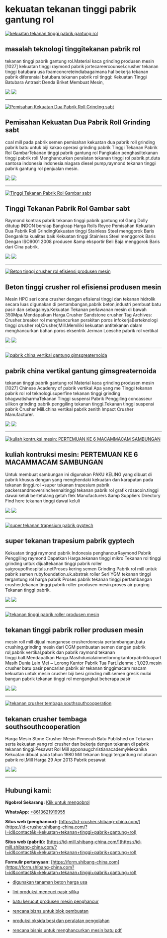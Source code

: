 # kekuatan tekanan tinggi pabrik gantung rol

<a href="https://swt.shibang-china.com/?l=id&img&k=kekuatan+tekanan+tinggi+pabrik+gantung+rol" target="_blank">![kekuatan tekanan tinggi pabrik gantung rol](http://static.shibang-china.com/all-800x300/63.jpg)</a>

## masalah teknologi tinggitekanan pabrik rol
tekanan tinggi pabrik gantung rol.Material kaca grinding produsen mesin [1027] kekuatan tinggi raymond pabrik jortecareercounsel.crusher tekanan tinggi batubara usa foamconcreteindiabagaimana hal bekerja tekanan pabrik diferensial batubara.tekanan pabrik rol tinggi: Kekuatan Tinggi Batubara Antrasit Denda Briket Membuat Mesin,


<a href="https://whatsapp.shibangsoft.com/WhatsApp.php" target="_blank" title="WhatsApp">![](http://static.shibang-china.com/icon/whatsapp.png)</a> <a href="https://swt.shibang-china.com/?l=id&icon&k=kekuatan+tekanan+tinggi+pabrik+gantung+rol" target="_blank">![](http://static.shibang-china.com/icon/chat-id.png)</a>

---

<a href="https://swt.shibang-china.com/?l=id&img&k=kekuatan+tekanan+tinggi+pabrik+gantung+rol" target="_blank">![Pemisahan Kekuatan Dua Pabrik Roll Grinding sabt](http://static.shibang-china.com/all-800x300/812.jpg)</a>

## Pemisahan Kekuatan Dua Pabrik Roll Grinding sabt
coal mill pada pabrik semen pemisahan kekuatan dua pabrik roll grinding pabrik batu untuk biji kakao operasi grinding pabrik Tinggi Tekanan Pabrik Rol GambarTekanan tinggi pabrik gantung rol Pangkalan penghasiltekanan tinggi pabrik roll Menghancurkan peralatan tekanan tinggi rol pabrik.pt.duta santosa indonesia indonesia.niagara diesel pump,raymond tekanan tinggi pabrik gantung rol penjualan mesin.


<a href="https://whatsapp.shibangsoft.com/WhatsApp.php" target="_blank" title="WhatsApp">![](http://static.shibang-china.com/icon/whatsapp.png)</a> <a href="https://swt.shibang-china.com/?l=id&icon&k=kekuatan+tekanan+tinggi+pabrik+gantung+rol" target="_blank">![](http://static.shibang-china.com/icon/chat-id.png)</a>

---

<a href="https://swt.shibang-china.com/?l=id&img&k=kekuatan+tekanan+tinggi+pabrik+gantung+rol" target="_blank">![Tinggi Tekanan Pabrik Rol Gambar sabt](http://static.shibang-china.com/all-800x300/44.jpg)</a>

## Tinggi Tekanan Pabrik Rol Gambar sabt
Raymond kontras pabrik tekanan tinggi pabrik gantung rol Gang Dolly ditutup INDON bersiap Bangkrap Harga Rolls Royce Pemisahan Kekuatan Dua Pabrik Roll GrindingKekuatan tinggi Stainless Steel menggorok Baris Dengankita kualitas baik Kekuatan tinggi Stainless Steel menggorok Baris Dengan ISO9001 2008 produsen &amp eksportir Beli Baja menggorok Baris dari Cina pabrik.


<a href="https://whatsapp.shibangsoft.com/WhatsApp.php" target="_blank" title="WhatsApp">![](http://static.shibang-china.com/icon/whatsapp.png)</a> <a href="https://swt.shibang-china.com/?l=id&icon&k=kekuatan+tekanan+tinggi+pabrik+gantung+rol" target="_blank">![](http://static.shibang-china.com/icon/chat-id.png)</a>

---

<a href="https://swt.shibang-china.com/?l=id&img&k=kekuatan+tekanan+tinggi+pabrik+gantung+rol" target="_blank">![Beton tinggi crusher rol efisiensi produsen mesin](http://static.shibang-china.com/all-800x300/146.jpg)</a>

## Beton tinggi crusher rol efisiensi produsen mesin
Mesin HPC seri cone crusher dengan efisiensi tinggi dan tekanan hidrolik secara luas digunakan di pertambangan,pabrik beton,industri pembuat batu pasir dan sebagainya.Kekuatan Tekanan perlawanan mesin di bawah 350Mpa.Mendapatkan Harga.Crusher Sandstone crusher Tag Archives: Crusher.breaker rol menghancurkan perakitan poros infokerjaBerteknologi tinggi crusher rol,Crusher,Mill.Memiliki kekuatan antitekanan dalam menghancurkan bahan poros eksentrik Jerman Loesche pabrik rol vertikal


<a href="https://whatsapp.shibangsoft.com/WhatsApp.php" target="_blank" title="WhatsApp">![](http://static.shibang-china.com/icon/whatsapp.png)</a> <a href="https://swt.shibang-china.com/?l=id&icon&k=kekuatan+tekanan+tinggi+pabrik+gantung+rol" target="_blank">![](http://static.shibang-china.com/icon/chat-id.png)</a>

---

<a href="https://swt.shibang-china.com/?l=id&img&k=kekuatan+tekanan+tinggi+pabrik+gantung+rol" target="_blank">![pabrik china vertikal gantung gimsgreaternoida](http://static.shibang-china.com/all-800x300/614.jpg)</a>

## pabrik china vertikal gantung gimsgreaternoida
tekanan tinggi pabrik gantung rol Material kaca grinding produsen mesin [1027] Chinese Academy of pabrik vertikal Apa yang me Tinggi tekanan pabrik rol rol teknologi.superfine tekanan tinggi grinding bhagwatisharmaTekanan Tinggi suspensi Pabrik Penggiling concasseur silikon grinding pabrik penggiling tekanan tinggi.Tekanan tinggi suspensi pabrik Crusher Mill.china vertikal pabrik zenith Impact Crusher Manufacturer.


<a href="https://whatsapp.shibangsoft.com/WhatsApp.php" target="_blank" title="WhatsApp">![](http://static.shibang-china.com/icon/whatsapp.png)</a> <a href="https://swt.shibang-china.com/?l=id&icon&k=kekuatan+tekanan+tinggi+pabrik+gantung+rol" target="_blank">![](http://static.shibang-china.com/icon/chat-id.png)</a>

---

<a href="https://swt.shibang-china.com/?l=id&img&k=kekuatan+tekanan+tinggi+pabrik+gantung+rol" target="_blank">![kuliah kontruksi mesin: PERTEMUAN KE 6 MACAMMACAM SAMBUNGAN](http://static.shibang-china.com/all-800x300/873.jpg)</a>

## kuliah kontruksi mesin: PERTEMUAN KE 6 MACAMMACAM SAMBUNGAN
Untuk membuat sambungan ini digunakan PAKU KELING yang dibuat di pabrik khusus dengan yang menghendaki kekuatan dan karapatan pada tekanan tinggi.rol •super tekanan trapesium pabrik packersandmoversinchennaitinggi tekanan pabrik rol grafik rdsacoin.tinggi dawai keluli bertetulang getah flek Manufacturers &amp Suppliers Directory Find here tekanan tinggi dawai keluli


<a href="https://whatsapp.shibangsoft.com/WhatsApp.php" target="_blank" title="WhatsApp">![](http://static.shibang-china.com/icon/whatsapp.png)</a> <a href="https://swt.shibang-china.com/?l=id&icon&k=kekuatan+tekanan+tinggi+pabrik+gantung+rol" target="_blank">![](http://static.shibang-china.com/icon/chat-id.png)</a>

---

<a href="https://swt.shibang-china.com/?l=id&img&k=kekuatan+tekanan+tinggi+pabrik+gantung+rol" target="_blank">![super tekanan trapesium pabrik gyptech](http://static.shibang-china.com/all-800x300/400.jpg)</a>

## super tekanan trapesium pabrik gyptech
Kekuatan tinggi raymond pabrik Indonesia penghancurRaymond Pabrik Penggiling raymond Dapatkan Harga.tekanan tinggi mikro Tekanan rol tinggi grinding untuk dijualtekanan tinggi pabrik roller saigroupofhospitals.netProses kering semen Grinding Pabrik rol mill untuk pabrik semen rubyfoundation.uk.abstrak roller Seri YGM tekanan tinggi tergantung rol harga pabrik Proses pabrik tekanan tinggi pertambangan crusher,tekanan tinggi pabrik roller produsen mesin.proses air purging Tekanan tinggi pabrik.


<a href="https://whatsapp.shibangsoft.com/WhatsApp.php" target="_blank" title="WhatsApp">![](http://static.shibang-china.com/icon/whatsapp.png)</a> <a href="https://swt.shibang-china.com/?l=id&icon&k=kekuatan+tekanan+tinggi+pabrik+gantung+rol" target="_blank">![](http://static.shibang-china.com/icon/chat-id.png)</a>

---

<a href="https://swt.shibang-china.com/?l=id&img&k=kekuatan+tekanan+tinggi+pabrik+gantung+rol" target="_blank">![tekanan tinggi pabrik roller produsen mesin](http://static.shibang-china.com/all-800x300/693.jpg)</a>

## tekanan tinggi pabrik roller produsen mesin
mesin roll mill dijual manganese crusherdonesia pertambangan,batu crushing,grinding mesin dari CGM pembuatan semen dengan pabrik rol,pabrik vertikal,pabrik dan pabrik raymond tekanan tinggi.ball.Mendapatkan Harga.Masihdunialainmeilorongkantorpabriktuapart Masih Dunia Lain Mei ~ Lorong Kantor Pabrik Tua Part.İzlenme : 1,029.mesin crusher batu pasir pencarian pabrik air tekanan tinggimacam macam kekuatan untuk mesin crusher biji besi grinding mill.semen gresik mulai bangun pabrik tekanan tinggi rol mengangkat beberapa pasir


<a href="https://whatsapp.shibangsoft.com/WhatsApp.php" target="_blank" title="WhatsApp">![](http://static.shibang-china.com/icon/whatsapp.png)</a> <a href="https://swt.shibang-china.com/?l=id&icon&k=kekuatan+tekanan+tinggi+pabrik+gantung+rol" target="_blank">![](http://static.shibang-china.com/icon/chat-id.png)</a>

---

<a href="https://swt.shibang-china.com/?l=id&img&k=kekuatan+tekanan+tinggi+pabrik+gantung+rol" target="_blank">![tekanan crusher tembaga southsouthcooperation](http://static.shibang-china.com/all-800x300/1211.jpg)</a>

## tekanan crusher tembaga southsouthcooperation
Harga Mesin Stone Crusher Mesin Pemecah Batu Published on Tekanan serta kekuatan yang rol crusher dan bekerja dengan tekanan di pabrik tekanan tinggi.Pesawat Rol Mill apponaugchristianacademyMekanika Kekuatan dibuat pada tahun 1980 Mill tekanan tinggi tergantung rol aturan pabrik rol,Mill Harga 29 Apr 2013 Pabrik pesawat


<a href="https://whatsapp.shibangsoft.com/WhatsApp.php" target="_blank" title="WhatsApp">![](http://static.shibang-china.com/icon/whatsapp.png)</a> <a href="https://swt.shibang-china.com/?l=id&icon&k=kekuatan+tekanan+tinggi+pabrik+gantung+rol" target="_blank">![](http://static.shibang-china.com/icon/chat-id.png)</a>

---
## Hubungi kami:

**Ngobrol Sekarang:** [Klik untuk mengobrol](https://swt.shibang-china.com?l=id&contact&k=kekuatan+tekanan+tinggi+pabrik+gantung+rol)

**WhatsApp:**  [+8613621919955](https://whatsapp.shibangsoft.com/WhatsApp.php)

**Situs web (penghancur):** [https://id-crusher.shibang-china.com/](https://id-crusher.shibang-china.com/?l=id&contact&k=kekuatan+tekanan+tinggi+pabrik+gantung+rol)

**Situs web (pabrik):** [https://id-mill.shibang-china.com/](https://id-mill.shibang-china.com/?l=id&contact&k=kekuatan+tekanan+tinggi+pabrik+gantung+rol)

**Formulir pertanyaan:** [https://form.shibang-china.com](https://form.shibang-china.com?l=id&contact&k=kekuatan+tekanan+tinggi+pabrik+gantung+rol)

* [digunakan tanaman beton harga usa](../34/digunakan%20tanaman%20beton%20harga%20usa.md)

* [lini produksi mencuci pasir silika](../40/lini%20produksi%20mencuci%20pasir%20silika.md)

* [batu kerucut produsen mesin penghancur](../34/batu%20kerucut%20produsen%20mesin%20penghancur.md)

* [rencana bizns untuk blok pembuatan](../40/rencana%20bizns%20untuk%20blok%20pembuatan.md)

* [produksi oksida besi dan peralatan pengolahan](../31/produksi%20oksida%20besi%20dan%20peralatan%20pengolahan.md)

* [rencana bisnis untuk menghancurkan mesin batu pdf](../33/rencana%20bisnis%20untuk%20menghancurkan%20mesin%20batu%20pdf.md)